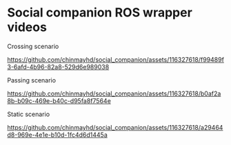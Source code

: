 # Social companion ROS wrapper videos

Crossing scenario

https://github.com/chinmayhd/social_companion/assets/116327618/f99489f3-6afd-4b96-82a8-529d6e989038

Passing scenario

https://github.com/chinmayhd/social_companion/assets/116327618/b0af2a8b-b09c-469e-b40c-d95fa8f7564e

Static scenario 

https://github.com/chinmayhd/social_companion/assets/116327618/a29464d8-969e-4e1e-b10d-1fc4d6d1445a
